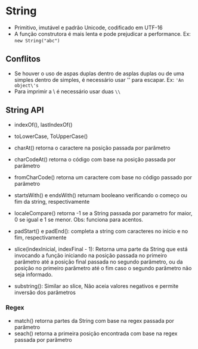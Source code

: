 # String
- Primitivo, imutável e padrão Unicode, codificado em UTF-16
- A função construtora é mais lenta e pode prejudicar a performance. Ex: `new String("abc")`

## Conflitos
- Se houver o uso de aspas duplas dentro de asplas duplas ou de uma simples dentro de simples, é necessário usar '\' para escapar. Ex: `'An object\'s`
- Para imprimir a \ é necessário usar duas `\\`

## String API
- indexOf(), lastIndexOf()
- toLowerCase, ToUpperCase()
- charAt() retorna o caractere na posição passada por parâmetro
- charCodeAt() retorna o código com base na posição passada por parâmetro
- fromCharCode() retorna um caractere  com base no código passado por parâmetro
- startsWith() e endsWith() returnam booleano verificando o começo ou fim da string, respectivamente 
- localeCompare() retorna -1 se a String passada por parametro for maior, 0 se igual e 1 se menor. Obs: funciona para acentos.
 - padStart() e padEnd(): completa a string com caracteres no inicio e no fim, respectivamente 

- slice(indexInicial, indexFinal - 1): Retorna uma parte da String que está invocando a função iniciando na posição passada no primeiro parâmetro até a posição final passada no segundo parâmetro, ou da posição no primeiro parâmetro até o fim caso o segundo parâmetro não seja informado.
- substring(): Similar ao slice, Não aceia valores negativos e permite inversão dos parâmetros

### Regex
- match() retorna partes da String com base na regex passada por parâmetro
- seach() retorna a primeira posição encontrada com base na regex passada por parâmetro
